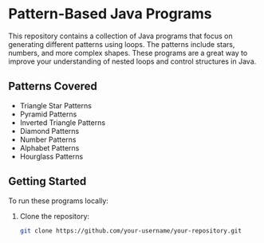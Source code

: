 # Pattern-Based Java Programs

This repository contains a collection of Java programs that focus on generating different patterns using loops. The patterns include stars, numbers, and more complex shapes. These programs are a great way to improve your understanding of nested loops and control structures in Java.

## Patterns Covered

- Triangle Star Patterns
- Pyramid Patterns
- Inverted Triangle Patterns
- Diamond Patterns
- Number Patterns
- Alphabet Patterns
- Hourglass Patterns

## Getting Started

To run these programs locally:
1. Clone the repository:
   ```bash
   git clone https://github.com/your-username/your-repository.git
